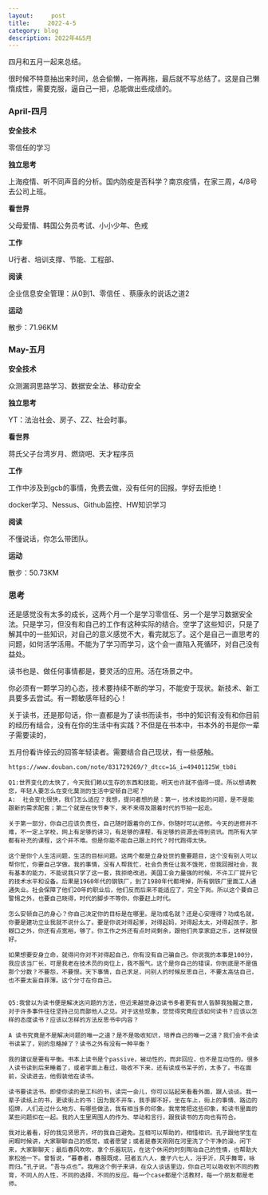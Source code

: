 ```yaml
---
layout:     post
title:     2022-4-5
category: blog
description: 2022年4&5月
---
```

四月和五月一起来总结。

很时候不特意抽出来时间，总会偷懒，一拖再拖，最后就不写总结了。这是自己懒惰成性，需要克服，逼自己一把，总能做出些成绩的。

### April-四月

**安全技术**

零信任的学习

**独立思考**

上海疫情、听不同声音的分析。国内防疫是否科学？南京疫情，在家三周，4/8号去公司上班。

**看世界**

父母爱情、韩国公务员考试、小小少年、色戒

**工作**

U行者、培训支撑、节能、工程部、

**阅读**

企业信息安全管理：从0到1、零信任 、蔡康永的说话之道2

**运动**

散步：71.96KM

### May-五月

**安全技术**

众测漏洞思路学习、数据安全法、移动安全

**独立思考**

YT：法治社会、房子、ZZ、社会时事。

**看世界**

蒋氏父子台湾岁月、燃烧吧、天才程序员

**工作**

工作中涉及到gcb的事情，免费去做，没有任何的回报。学好去拒绝！

docker学习、Nessus、Github监控、HW知识学习

**阅读**

不懂说话，你怎么带团队。

**运动**

散步：50.73KM

### 思考

还是感觉没有太多的成长，这两个月一个是学习零信任、另一个是学习数据安全法。只是学习，但没有和自己的工作有这种实际的结合。空学了这些知识，只是了解其中的一些知识，对自己的意义感觉不大，看完就忘了。这个是自己一直思考的问题，如何活学活用。不能为了学习而学习，这个会一直陷入死循环，对自己没有益处。

读书也是、做任何事情都是，要灵活的应用。活在场景之中。

你必须有一颗学习的心态，技术要持续不断的学习，不能安于现状。新技术、新工具要多去尝试。有一颗敏感年轻的心！

关于读书，还是那句话，你一直都是为了读书而读书，书中的知识有没有和你目前的经历有结合，没有在你的生活中有实践？不但是在书本中，书本外的书是你一辈子需要读的，



五月份看许倬云的回答年轻读者。需要结合自己现状，有一些感触。

```Plain Text
https://www.douban.com/note/831729269/?_dtcc=1&_i=49401125W_tb8i 

Q1:世界变化的太快了，今天我们赖以生存的东西和技能，明天也许就不值得一提。所以想请教您，年轻人要怎么在变化莫测的生活中安顿自己呢？
A:  社会变化很快，我们怎么适应？我想，提问者想的是：第一，技术技能的问题，是不是能跟新的需求配套；第二个就是在快节奏下，来不来得及跟着时代的节拍一起走。

关于第一部分，你自己应该负责任，自己随时跟着你的工作，你随时可以进修。今天的进修并不难，不一定上学校，网上有足够的讲习，有足够的课程，有足够的资源去得到资讯。而所有大学都有补充的课程，这个并不难。但是你能不能自己跟上时代？时代跑得太快。

这个是你个人生活问题，生活的目标问题。这两个都是立身处世的重要题目，这个没有别人可以帮你忙，你要自己学做。我的事情，没有人帮我忙，社会负责任让我不饿死，但我回报社会，我有基本的能力，不能说我只学了这一套，我拒绝改进。美国工会力量强的时候，不许工厂提升它的技术水平和设备。后果是1960年代的钢铁厂，到了1980年代都垮掉，所有钢铁厂里面工人通通失业。社会保障了他们20年的职业后，他们反而后来不能适应了，完全下岗。所以这个要自己警惕之外，也要自己晓得，时代的脚步不等你，你要赶上时代。

怎么安顿自己的身心？你自己决定你的目标是在哪里。是功成名就？还是心安理得？功成名就，你要是建功立业我就不说什么了。要是你说对得起爹，对得起妈，对得起太太，对得起孩子，那糊口之外，你还有点宽裕，够了。你工作之外还有点时间剩余，跟他们共享家庭之乐，这样就很好。

如果想要安身立命，就得问你对不对得起自己，你有没有自己骗自己。你说我的本事是100分，我应该当厂长，可是我老在技术员的岗位上，我不服气。这个是你自己的错误，你到底是不是值那个分数？不要怨，不要恨。天下事情，自己求足，问别人的时候反思自己，不要太高估自己，也不要太妄自菲薄。这个分寸在你自己。


Q5:我曾以为读书便是解决这问题的方法，但近来越觉身边读书多者更有世人皆醉我独醒之意，对于许多事件往往坚持己见而鄙他人之见。对于这些现象，您觉得究竟应该如何读书？应该以怎样的态度读书？应该以怎样的方法反思书中内容？

A 读书究竟是不是解决问题的唯一之道？是不是吸收知识，培养自己的唯一之道？我们会不会读书读呆了，别的忽略掉了？读书之外有没有一种平衡？

我的建议是要有平衡。书本上读书是个passive，被动性的，而非回应，也不是互动性的。很多人读书读到后来睡着了，或者字面上看过，吸收不下来，还有读成书呆子的，太多了。书在面前，没读进去，他假装他在读书。

读书要读活书。即使你读的是工科的书，读完一会儿，你可以站起来看看外面，跟人谈谈。我一辈子读纸上的书，更读街上的书：因为我不开车，我手脚不好，坐在车上，街上的事情、路边的招牌，人们走过什么地方、有哪些做法，我有相当多的印象。我常常把这些印象，和读书里面的某些问题扣在一起。我的人生里周围人的作为、举动和言行，跟我读书的方向也有符合。

我对比着看，好的我见贤思齐，坏的我自己避免。互相可以帮助的，相惜相识。孔子跟他学生在闲暇时候讲，大家聊聊自己的感觉，或者愿望；或者是春天刚刚在河里洗了个干净的澡，闲下来，大家聊聊天；最后春风吹吹，拿个乐器玩玩，在这个休闲的时刻陶冶自己的性情，也帮助大家松弛一下。曾皙说，“暮春者，春服既成，冠者五六人，童子六七人，浴乎沂，风乎舞雩，咏而归。”孔子说，“吾与点也”。我用这个例子来讲，在众人谈话里边，你自己可以吸收到不同的教育，不同人的人性，不同的选择，不同的反应。每一个case都是个活教材，每一个朋友都是老师。
```
